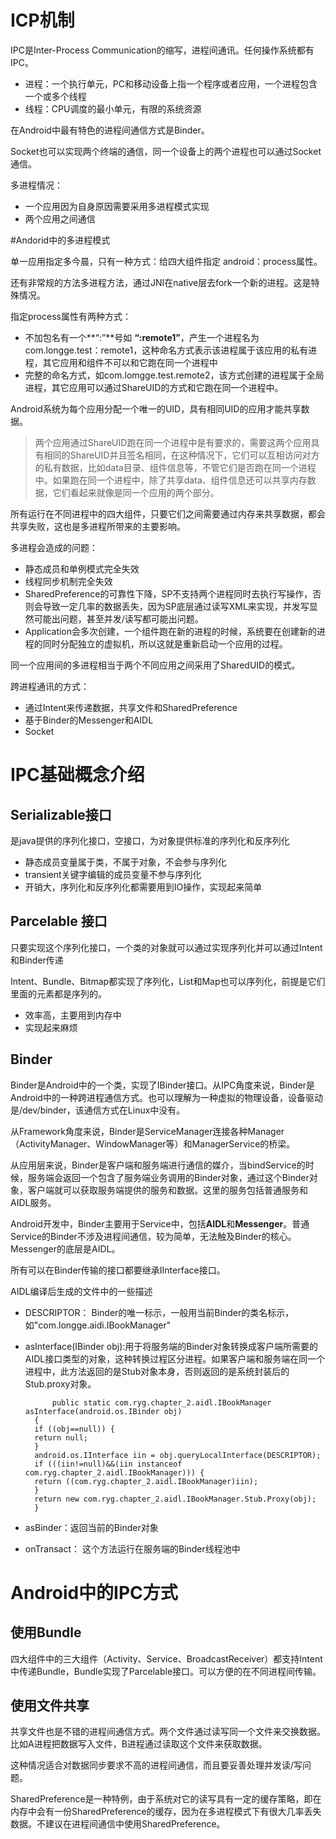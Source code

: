 # ICP机制
IPC是Inter-Process Communication的缩写，进程间通讯。任何操作系统都有IPC。

- 进程：一个执行单元，PC和移动设备上指一个程序或者应用，一个进程包含一个或多个线程
- 线程：CPU调度的最小单元，有限的系统资源

在Android中最有特色的进程间通信方式是Binder。

Socket也可以实现两个终端的通信，同一个设备上的两个进程也可以通过Socket通信。

多进程情况：

- 一个应用因为自身原因需要采用多进程模式实现
- 两个应用之间通信

#Andorid中的多进程模式

单一应用指定多今晨，只有一种方式：给四大组件指定 android：process属性。

还有非常规的方法多进程方法，通过JNI在native层去fork一个新的进程。这是特殊情况。

指定process属性有两种方式：

- 不加包名有一个**“:”**号如 **“:remote1”**，产生一个进程名为 com.longge.test：remote1，这种命名方式表示该进程属于该应用的私有进程，其它应用和组件不可以和它跑在同一个进程中
- 完整的命名方式，如com.lomgge.test.remote2，该方式创建的进程属于全局进程，其它应用可以通过ShareUID的方式和它跑在同一个进程中。

Android系统为每个应用分配一个唯一的UID，具有相同UID的应用才能共享数据。
> 两个应用通过ShareUID跑在同一个进程中是有要求的，需要这两个应用具有相同的ShareUID并且签名相同，在这种情况下，它们可以互相访问对方的私有数据，比如data目录、组件信息等，不管它们是否跑在同一个进程中。如果跑在同一个进程中，除了共享data、组件信息还可以共享内存数据，它们看起来就像是同一个应用的两个部分。

所有运行在不同进程中的四大组件，只要它们之间需要通过内存来共享数据，都会共享失败，这也是多进程所带来的主要影响。

多进程会造成的问题：

- 静态成员和单例模式完全失效
- 线程同步机制完全失效
- SharedPreference的可靠性下降，SP不支持两个进程同时去执行写操作，否则会导致一定几率的数据丢失，因为SP底层通过读写XML来实现，并发写显然可能出问题，甚至并发/读写都可能出问题。
- Application会多次创建，一个组件跑在新的进程的时候，系统要在创建新的进程的同时分配独立的虚拟机，所以这就是重新启动一个应用的过程。

同一个应用间的多进程相当于两个不同应用之间采用了SharedUID的模式。

跨进程通讯的方式：

- 通过Intent来传递数据，共享文件和SharedPreference
- 基于Binder的Messenger和AIDL
- Socket

# IPC基础概念介绍

## Serializable接口
是java提供的序列化接口，空接口，为对象提供标准的序列化和反序列化

- 静态成员变量属于类，不属于对象，不会参与序列化
- transient关键字编辑的成员变量不参与序列化
- 开销大，序列化和反序列化都需要用到IO操作，实现起来简单



## Parcelable 接口
只要实现这个序列化接口，一个类的对象就可以通过实现序列化并可以通过Intent和Binder传递

Intent、Bundle、Bitmap都实现了序列化，List和Map也可以序列化，前提是它们里面的元素都是序列的。

- 效率高，主要用到内存中
- 实现起来麻烦

## Binder
Binder是Android中的一个类，实现了IBinder接口。从IPC角度来说，Binder是Android中的一种跨进程通信方式。也可以理解为一种虚拟的物理设备，设备驱动是/dev/binder，该通信方式在Linux中没有。

从Framework角度来说，Binder是ServiceManager连接各种Manager（ActivityManager、WindowManager等）和ManagerService的桥梁。

从应用层来说，Binder是客户端和服务端进行通信的媒介，当bindService的时候，服务端会返回一个包含了服务端业务调用的Binder对象，通过这个Binder对象，客户端就可以获取服务端提供的服务和数据。这里的服务包括普通服务和AIDL服务。

Android开发中，Binder主要用于Service中，包括**AIDL**和**Messenger**。普通Service的Binder不涉及进程间通信，较为简单，无法触及Binder的核心。Messenger的底层是AIDL。

所有可以在Binder传输的接口都要继承IInterface接口。

AIDL编译后生成的文件中的一些描述

- DESCRIPTOR： Binder的唯一标示，一般用当前Binder的类名标示，如"com.longge.aidi.IBookManager"
- asInterface(IBinder obj):用于将服务端的Binder对象转换成客户端所需要的AIDL接口类型的对象，这种转换过程区分进程。如果客户端和服务端在同一个进程中，此方法返回的是Stub对象本身，否则返回的是系统封装后的Stub.proxy对象。

			public static com.ryg.chapter_2.aidl.IBookManager asInterface(android.os.IBinder obj)
		{
		if ((obj==null)) {
		return null;
		}
		android.os.IInterface iin = obj.queryLocalInterface(DESCRIPTOR);
		if (((iin!=null)&&(iin instanceof com.ryg.chapter_2.aidl.IBookManager))) {
		return ((com.ryg.chapter_2.aidl.IBookManager)iin);
		}
		return new com.ryg.chapter_2.aidl.IBookManager.Stub.Proxy(obj);
		}

- asBinder：返回当前的Binder对象
- onTransact： 这个方法运行在服务端的Binder线程池中

# Android中的IPC方式

## 使用Bundle
四大组件中的三大组件（Activity、Service、BroadcastReceiver）都支持Intent中传递Bundle，Bundle实现了Parcelable接口。可以方便的在不同进程间传输。

## 使用文件共享
共享文件也是不错的进程间通信方式。两个文件通过读写同一个文件来交换数据。比如A进程把数据写入文件，B进程通过读取这个文件来获取数据。

这种情况适合对数据同步要求不高的进程间通信，而且要妥善处理并发读/写问题。

SharedPreference是一种特例，由于系统对它的读写具有一定的缓存策略，即在内存中会有一份SharedPreference的缓存，因为在多进程模式下有很大几率丢失数据。不建议在进程间通信中使用SharedPreference。












